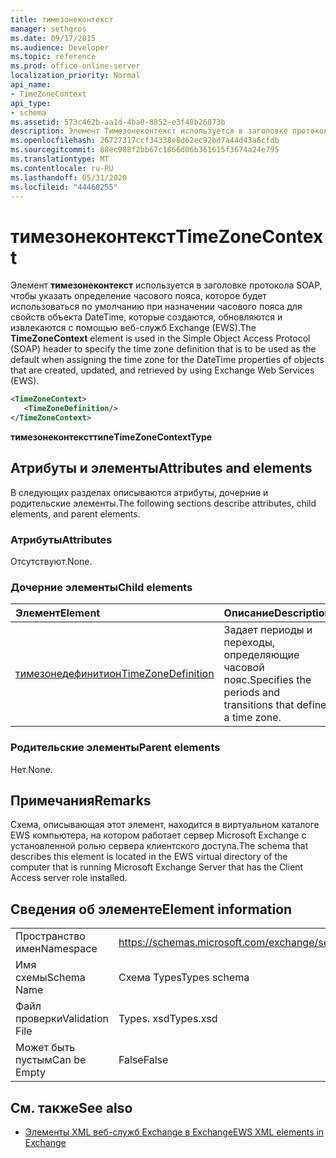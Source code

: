 ```yaml
---
title: тимезонеконтекст
manager: sethgros
ms.date: 09/17/2015
ms.audience: Developer
ms.topic: reference
ms.prod: office-online-server
localization_priority: Normal
api_name:
- TimeZoneContext
api_type:
- schema
ms.assetid: 573c462b-aa1d-4ba0-8852-e3f48b26873b
description: Элемент Тимезонеконтекст используется в заголовке протокола SOAP, чтобы указать определение часового пояса, которое будет использоваться по умолчанию при назначении часового пояса для свойств объекта DateTime, которые создаются, обновляются и извлекаются с помощью веб-служб Exchange (EWS).
ms.openlocfilehash: 26727317ccf34338e8d62ec92bd7a44d43a6cfdb
ms.sourcegitcommit: 88ec988f2bb67c1866d06b361615f3674a24e795
ms.translationtype: MT
ms.contentlocale: ru-RU
ms.lasthandoff: 05/31/2020
ms.locfileid: "44460255"
---
```

# <a name="timezonecontext"></a><span data-ttu-id="c656b-103">тимезонеконтекст</span><span class="sxs-lookup"><span data-stu-id="c656b-103">TimeZoneContext</span></span>

<span data-ttu-id="c656b-104">Элемент **тимезонеконтекст** используется в заголовке протокола SOAP, чтобы указать определение часового пояса, которое будет использоваться по умолчанию при назначении часового пояса для свойств объекта DateTime, которые создаются, обновляются и извлекаются с помощью веб-служб Exchange (EWS).</span><span class="sxs-lookup"><span data-stu-id="c656b-104">The **TimeZoneContext** element is used in the Simple Object Access Protocol (SOAP) header to specify the time zone definition that is to be used as the default when assigning the time zone for the DateTime properties of objects that are created, updated, and retrieved by using Exchange Web Services (EWS).</span></span> 
  
```xml
<TimeZoneContext>
   <TimeZoneDefinition/>
</TimeZoneContext>
```

 <span data-ttu-id="c656b-105">**тимезонеконтексттипе**</span><span class="sxs-lookup"><span data-stu-id="c656b-105">**TimeZoneContextType**</span></span>
## <a name="attributes-and-elements"></a><span data-ttu-id="c656b-106">Атрибуты и элементы</span><span class="sxs-lookup"><span data-stu-id="c656b-106">Attributes and elements</span></span>

<span data-ttu-id="c656b-107">В следующих разделах описываются атрибуты, дочерние и родительские элементы.</span><span class="sxs-lookup"><span data-stu-id="c656b-107">The following sections describe attributes, child elements, and parent elements.</span></span>
  
### <a name="attributes"></a><span data-ttu-id="c656b-108">Атрибуты</span><span class="sxs-lookup"><span data-stu-id="c656b-108">Attributes</span></span>

<span data-ttu-id="c656b-109">Отсутствуют.</span><span class="sxs-lookup"><span data-stu-id="c656b-109">None.</span></span>
  
### <a name="child-elements"></a><span data-ttu-id="c656b-110">Дочерние элементы</span><span class="sxs-lookup"><span data-stu-id="c656b-110">Child elements</span></span>

|<span data-ttu-id="c656b-111">**Элемент**</span><span class="sxs-lookup"><span data-stu-id="c656b-111">**Element**</span></span>|<span data-ttu-id="c656b-112">**Описание**</span><span class="sxs-lookup"><span data-stu-id="c656b-112">**Description**</span></span>|
|:-----|:-----|
|[<span data-ttu-id="c656b-113">тимезонедефинитион</span><span class="sxs-lookup"><span data-stu-id="c656b-113">TimeZoneDefinition</span></span>](timezonedefinition.md) <br/> |<span data-ttu-id="c656b-114">Задает периоды и переходы, определяющие часовой пояс.</span><span class="sxs-lookup"><span data-stu-id="c656b-114">Specifies the periods and transitions that define a time zone.</span></span>  <br/> |
   
### <a name="parent-elements"></a><span data-ttu-id="c656b-115">Родительские элементы</span><span class="sxs-lookup"><span data-stu-id="c656b-115">Parent elements</span></span>

<span data-ttu-id="c656b-116">Нет.</span><span class="sxs-lookup"><span data-stu-id="c656b-116">None.</span></span>
  
## <a name="remarks"></a><span data-ttu-id="c656b-117">Примечания</span><span class="sxs-lookup"><span data-stu-id="c656b-117">Remarks</span></span>

<span data-ttu-id="c656b-118">Схема, описывающая этот элемент, находится в виртуальном каталоге EWS компьютера, на котором работает сервер Microsoft Exchange с установленной ролью сервера клиентского доступа.</span><span class="sxs-lookup"><span data-stu-id="c656b-118">The schema that describes this element is located in the EWS virtual directory of the computer that is running Microsoft Exchange Server that has the Client Access server role installed.</span></span>
  
## <a name="element-information"></a><span data-ttu-id="c656b-119">Сведения об элементе</span><span class="sxs-lookup"><span data-stu-id="c656b-119">Element information</span></span>

|||
|:-----|:-----|
|<span data-ttu-id="c656b-120">Пространство имен</span><span class="sxs-lookup"><span data-stu-id="c656b-120">Namespace</span></span>  <br/> |https://schemas.microsoft.com/exchange/services/2006/types  <br/> |
|<span data-ttu-id="c656b-121">Имя схемы</span><span class="sxs-lookup"><span data-stu-id="c656b-121">Schema Name</span></span>  <br/> |<span data-ttu-id="c656b-122">Схема Types</span><span class="sxs-lookup"><span data-stu-id="c656b-122">Types schema</span></span>  <br/> |
|<span data-ttu-id="c656b-123">Файл проверки</span><span class="sxs-lookup"><span data-stu-id="c656b-123">Validation File</span></span>  <br/> |<span data-ttu-id="c656b-124">Types. xsd</span><span class="sxs-lookup"><span data-stu-id="c656b-124">Types.xsd</span></span>  <br/> |
|<span data-ttu-id="c656b-125">Может быть пустым</span><span class="sxs-lookup"><span data-stu-id="c656b-125">Can be Empty</span></span>  <br/> |<span data-ttu-id="c656b-126">False</span><span class="sxs-lookup"><span data-stu-id="c656b-126">False</span></span>  <br/> |
   
## <a name="see-also"></a><span data-ttu-id="c656b-127">См. также</span><span class="sxs-lookup"><span data-stu-id="c656b-127">See also</span></span>



- [<span data-ttu-id="c656b-128">Элементы XML веб-служб Exchange в Exchange</span><span class="sxs-lookup"><span data-stu-id="c656b-128">EWS XML elements in Exchange</span></span>](ews-xml-elements-in-exchange.md)

